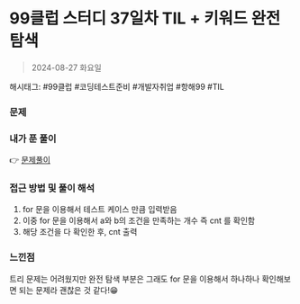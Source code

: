 # 99클럽 스터디 37일차 TIL + 키워드 완전 탐색
> 2024-08-27 화요일

해시태그: #99클럽 #코딩테스트준비 #개발자취업 #항해99 #TIL

### 문제

### 내가 푼 풀이
👉 [문제풀이](https://github.com/subbangE/codingTest-study/blob/master/src/day_37/search4.java)

### 접근 방법 및 풀이 해석
1. for 문을 이용해서 테스트 케이스 만큼 입력받음
2. 이중 for 문을 이용해서 a와 b의 조건을 만족하는 개수 즉 cnt 를 확인함
3. 해당 조건을 다 확인한 후, cnt 출력

### 느낀점
트리 문제는 어려웠지만 완전 탐색 부분은 그래도 for 문을 이용해서 하나하나 확인해보면 되는 문제라 괜찮은 것 같다!😁